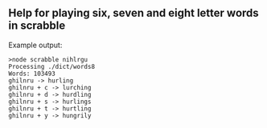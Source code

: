 ## Help for playing six, seven and eight letter words in scrabble

Example output:

```
>node scrabble nihlrgu
Processing ./dict/words8
Words: 103493
ghilnru -> hurling
ghilnru + c -> lurching
ghilnru + d -> hurdling
ghilnru + s -> hurlings
ghilnru + t -> hurtling
ghilnru + y -> hungrily
```